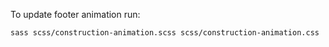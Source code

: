 To update footer animation run:
```
sass scss/construction-animation.scss scss/construction-animation.css
```